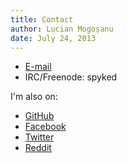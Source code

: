 ```yaml
---
title: Contact
author: Lucian Mogoșanu
date: July 24, 2013
---
```


* [E-mail][1]
* IRC/Freenode: spyked

I'm also on:

* [GitHub][2]
* [Facebook][3]
* [Twitter][4]
* [Reddit][5]


[1]: /images/email.png
[2]: https://github.com/spyked
[3]: https://www.facebook.com/lucian.mogosanu
[4]: https://twitter.com/spyked
[5]: http://www.reddit.com/user/spyked
